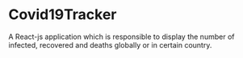 # Covid19Tracker
A React-js application which is responsible to display the number of infected, recovered and deaths globally or in certain country. 
